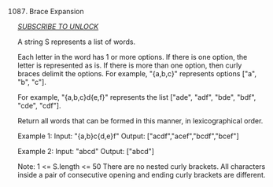 1087. Brace Expansion

*[SUBSCRIBE TO UNLOCK](https://leetcode.com/problems/brace-expansion/)*

A string S represents a list of words.

Each letter in the word has 1 or more options.  If there is one option, the letter is represented as is.  If there is more than one option, then curly braces delimit the options.  For example, "{a,b,c}" represents options ["a", "b", "c"].

For example, "{a,b,c}d{e,f}" represents the list ["ade", "adf", "bde", "bdf", "cde", "cdf"].

Return all words that can be formed in this manner, in lexicographical order.

Example 1:
Input: "{a,b}c{d,e}f"
Output: ["acdf","acef","bcdf","bcef"]

Example 2:
Input: "abcd"
Output: ["abcd"]

Note:
1 <= S.length <= 50
There are no nested curly brackets.
All characters inside a pair of consecutive opening and ending curly brackets are different.
